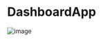 # DashboardApp

![image](https://github.com/wil986/DashboardApp/assets/108755902/e31f8685-c56c-445c-bc56-dc93a04ac76d)

